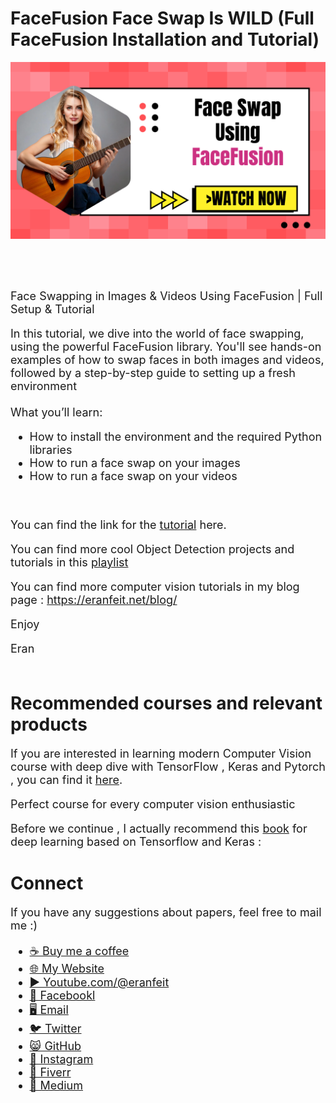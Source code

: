 # FaceFusion Face Swap Is WILD (Full FaceFusion Installation and Tutorial)
<p align="center">
  <img width="800" src="Face Fusion.png" "image">
</p>

##
<br/><br/> 

<font size= "4" >
Face Swapping in Images & Videos Using FaceFusion | Full Setup & Tutorial

In this tutorial, we dive into the world of face swapping, using the powerful FaceFusion library. 
You'll see hands-on examples of how to swap faces in both images and videos, followed by a step-by-step guide to setting up a fresh environment 
<br/><br/> 
What you’ll learn:

* How to install the environment and the required Python libraries
* How to run a face swap on your images 
* How to run a face swap on your videos 

<br/>

You can find the link for the [tutorial](https://youtu.be/oGGDHLZmT34) here. 

You can find more cool Object Detection projects and tutorials in this  [playlist](https://www.youtube.com/playlist?list=PLdkryDe59y4ZW-E59KQYegP5dr1WYnbpn)

You can find more computer vision tutorials in my blog page : https://eranfeit.net/blog/

Enjoy

Eran
<br/><br/> 

</font>

# Recommended courses and relevant products 
<font size= "4" >

If you are interested in learning modern Computer Vision course with deep dive with TensorFlow , Keras and Pytorch , you can find it [here](http://bit.ly/3HeDy1V).

Perfect course for every computer vision enthusiastic

Before we continue , I actually recommend this [book](https://amzn.to/3STWZ2N) for deep learning based on Tensorflow and Keras : 


</font>

# Connect

<font size= "4" >
If you have any suggestions about papers, feel free to mail me :)

- [☕ Buy me a coffee](https://ko-fi.com/eranfeit)
- [🌐 My Website](https://eranfeit.net)
- [▶️ Youtube.com/@eranfeit](https://www.youtube.com/channel/UCTiWJJhaH6BviSWKLJUM9sg)
- [🐙 Facebookl](https://www.facebook.com/groups/3080601358933585)
- [🖥️ Email](mailto:feitgemel@gmail.com)
- [🐦 Twitter](https://twitter.com/eran_feit )
- [😸 GitHub](https://github.com/feitgemel)
- [📸 Instagram](https://www.instagram.com/eran_feit/)
- [🤝 Fiverr ](https://www.fiverr.com/s/mB3Pbb)
- [📝 Medium ](https://medium.com/@feitgemel)


</font>


